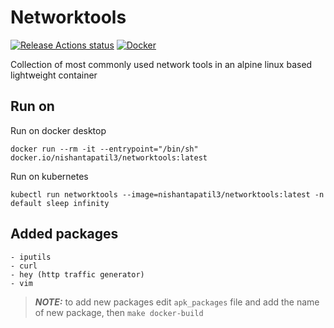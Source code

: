 # Networktools

[![Release Actions status](https://github.com/nishantapatil3/networktools/workflows/Release/badge.svg)](https://github.com/nishantapatil3/networktools/actions/workflows/release.yml)
[![Docker](https://badgen.net/badge/icon/docker?icon=docker&label)](https://hub.docker.com/r/nishantapatil3/networktools)

Collection of most commonly used network tools in an alpine linux based lightweight container

## Run on
Run on docker desktop
```
docker run --rm -it --entrypoint="/bin/sh" docker.io/nishantapatil3/networktools:latest
```

Run on kubernetes
```
kubectl run networktools --image=nishantapatil3/networktools:latest -n default sleep infinity
```

## Added packages
```
- iputils
- curl
- hey (http traffic generator)
- vim
```

> **_NOTE:_** to add new packages edit `apk_packages` file and add the name of new package, then `make docker-build`
